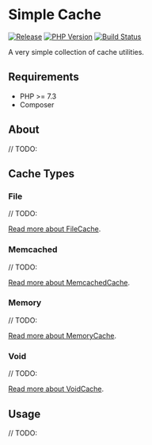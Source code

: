 # Simple Cache

[![Release](https://img.shields.io/badge/release-v1.0.0-blue)](https://github.com/clvarley/cache/tags)
[![PHP Version](https://img.shields.io/badge/php-^7.3-blue)](https://www.php.net/supported-versions)
[![Build Status](https://travis-ci.com/clvarley/cache.svg?branch=main)](https://travis-ci.com/clvarley/cache)

A very simple collection of cache utilities.

## Requirements

* PHP >= 7.3
* Composer

## About

// TODO:

## Cache Types
### File

// TODO:

[Read more about FileCache](docs/FileCache.md).

### Memcached

// TODO:

[Read more about MemcachedCache](docs/MemcachedCache.md).

### Memory

// TODO:

[Read more about MemoryCache](docs/MemoryCache.md).

### Void

// TODO:

[Read more about VoidCache](docs/VoidCache.md).

## Usage

// TODO:

